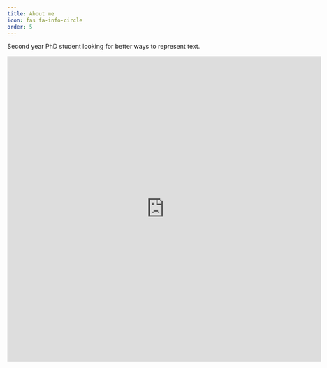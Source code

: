 ```yaml
---
title: About me
icon: fas fa-info-circle
order: 5
---
```


Second year PhD student looking for better ways to represent text.

<iframe src="https://docs.google.com/gview?url=https://github.com/NathanGodey/nathangodey.github.io/raw/main/_includes/pdfs/cv_070723.pdf&embedded=true" style="width:718px; height:700px;" frameborder="0"></iframe>
